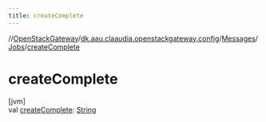 ```yaml
---
title: createComplete
---
```

//[OpenStackGateway](../../../../index.html)/[dk.aau.claaudia.openstackgateway.config](../../index.html)/[Messages](../index.html)/[Jobs](index.html)/[createComplete](create-complete.html)



# createComplete



[jvm]\
val [createComplete](create-complete.html): [String](https://kotlinlang.org/api/latest/jvm/stdlib/kotlin/-string/index.html)




